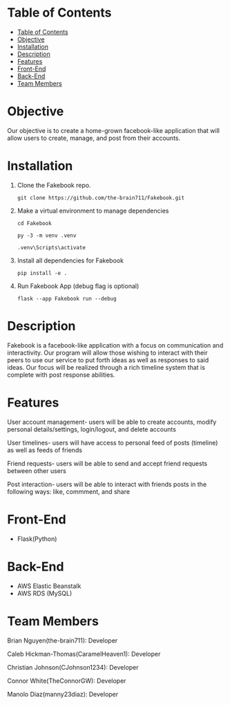 # Table of Contents
- [Table of Contents](#table-of-contents)
- [Objective](#objective)
- [Installation](#installation)
- [Description](#description)
- [Features](#features)
- [Front-End](#front-end)
- [Back-End](#back-end)
- [Team Members](#team-members)

# Objective
Our objective is to create a home-grown facebook-like application that will allow users to create, manage, and post from their accounts.

# Installation
1. Clone the Fakebook repo.
    
    `git clone https://github.com/the-brain711/Fakebook.git`

2. Make a virtual environment to manage dependencies
   
   `cd Fakebook`

   `py -3 -m venv .venv`

   `.venv\Scripts\activate`

3. Install all dependencies for Fakebook

   `pip install -e .` 

4. Run Fakebook App (debug flag is optional)

   `flask --app Fakebook run --debug`

# Description
Fakebook is a facebook-like application with a focus on communication and interactivity. Our program will allow those wishing to interact 
with their peers to use our service to put forth ideas as well as responses to said ideas. Our focus will be realized through a rich timeline
system that is complete with post response abilities.

# Features 
User account management- users will be able to create accounts, modify personal details/settings, login/logout, and delete accounts

User timelines- users will have access to personal feed of posts (timeline) as well as feeds of friends

Friend requests- users will be able to send and accept friend requests between other users

Post interaction- users will be able to interact with friends posts in the following ways: like, commment, and share

# Front-End
* Flask(Python)

# Back-End
* AWS Elastic Beanstalk
* AWS RDS (MySQL)

# Team Members
Brian Nguyen(the-brain711): Developer

Caleb Hickman-Thomas(CaramelHeaven1): Developer

Christian Johnson(CJohnson1234): Developer 

Connor White(TheConnorGW): Developer

Manolo Diaz(manny23diaz): Developer
